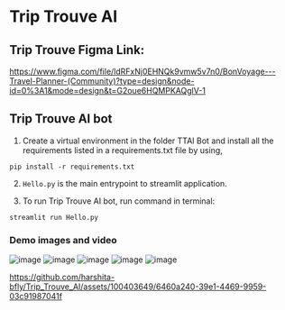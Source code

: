 # Trip Trouve AI
## Trip Trouve Figma Link:
https://www.figma.com/file/ldRFxNj0EHNQk9vmw5v7n0/BonVoyage---Travel-Planner-(Community)?type=design&node-id=0%3A1&mode=design&t=G2oue6HQMPKAQglV-1

## Trip Trouve AI bot

1. Create a virtual environment in the folder TTAI Bot and install all the requirements listed in a requirements.txt file by using,

```
pip install -r requirements.txt
```

2. `Hello.py` is the main entrypoint to streamlit application.

3. To run Trip Trouve AI bot, run command in terminal:

```
streamlit run Hello.py

```
### Demo images and video
![image](https://github.com/harshita-bfly/Trip_Trouve_AI/assets/100403649/2b3cb92d-7b21-45ff-afc1-d481c5f40ca0)
![image](https://github.com/harshita-bfly/Trip_Trouve_AI/assets/100403649/897feefa-77f8-411c-87ab-921f2e23da4b)
![image](https://github.com/harshita-bfly/Trip_Trouve_AI/assets/100403649/bb72bf7f-6692-4ac3-9658-b1a9c43e80d9)
![image](https://github.com/harshita-bfly/Trip_Trouve_AI/assets/100403649/401bffa8-61ee-47a2-8564-b24a285aa25f)
![image](https://github.com/harshita-bfly/Trip_Trouve_AI/assets/100403649/64d1ed98-bd86-4cce-97ce-262deb4fd546)





https://github.com/harshita-bfly/Trip_Trouve_AI/assets/100403649/6460a240-39e1-4469-9959-03c91987041f















